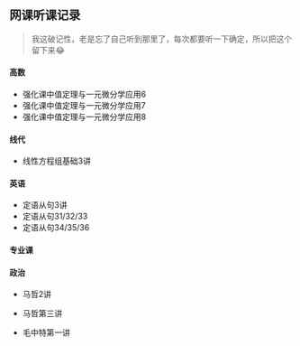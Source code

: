 ## 网课听课记录

> 我这破记性，老是忘了自己听到那里了，每次都要听一下确定，所以把这个留下来:joy:

#### 高数

- 强化课中值定理与一元微分学应用6
- 强化课中值定理与一元微分学应用7
- 强化课中值定理与一元微分学应用8

#### 线代

- 线性方程组基础3讲

#### 英语

- 定语从句3讲
- 定语从句31/32/33
- 定语从句34/35/36

#### 专业课



#### 政治

- 马哲2讲
- 马哲第三讲

- 毛中特第一讲